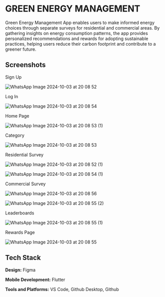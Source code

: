 
# GREEN ENERGY MANAGEMENT

Green Energy Management App enables users to make informed energy choices through separate surveys for residential and commercial areas. By gathering insights on energy consumption patterns, the app provides personalized recommendations and rewards for adopting sustainable practices, helping users reduce their carbon footprint and contribute to a greener future.


## Screenshots

Sign Up

![WhatsApp Image 2024-10-03 at 20 08 52](https://github.com/user-attachments/assets/bce2d3b0-ba33-4cbf-b43e-c57626b9f67f)

Log In

![WhatsApp Image 2024-10-03 at 20 08 54](https://github.com/user-attachments/assets/035216b3-13a2-4238-9b0a-838415a3d3a8)

Home Page

![WhatsApp Image 2024-10-03 at 20 08 53 (1)](https://github.com/user-attachments/assets/3a0bdca2-0ea2-4eb2-af96-58d6d4671657)

Category 

![WhatsApp Image 2024-10-03 at 20 08 53](https://github.com/user-attachments/assets/ec31b56a-e43b-4604-879d-fd4dbed0867c)

Residential Survey

![WhatsApp Image 2024-10-03 at 20 08 52 (1)](https://github.com/user-attachments/assets/42cc33f6-4064-4abc-ac50-0dee8d12f7e0)

![WhatsApp Image 2024-10-03 at 20 08 54 (1)](https://github.com/user-attachments/assets/a347cca1-211b-4dd2-bb1f-740af0a269b6)

Commercial Survey

![WhatsApp Image 2024-10-03 at 20 08 56](https://github.com/user-attachments/assets/5d2c0ef3-742f-40f5-9d0d-763753ee8d47)

![WhatsApp Image 2024-10-03 at 20 08 55 (2)](https://github.com/user-attachments/assets/0833e3d6-9416-4a62-a82e-5c56b00eeea5)

Leaderboards

![WhatsApp Image 2024-10-03 at 20 08 55 (1)](https://github.com/user-attachments/assets/a4640cad-fecb-48c8-99fa-1add2ea491f3)

Rewards Page

![WhatsApp Image 2024-10-03 at 20 08 55](https://github.com/user-attachments/assets/eabf27a9-c1be-4c9c-b4ae-6df534fa9bf0)






## Tech Stack

**Design:** Figma

**Mobile Development:** Flutter

**Tools and Platforms:** VS Code, Github Desktop, Github

